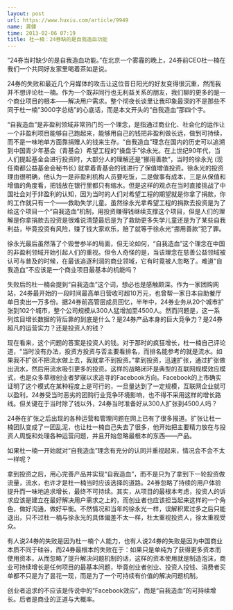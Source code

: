 ```yaml
---
layout: post
url: https://www.huxiu.com/article/9949
name: 龚健
time: 2013-02-06 07:19
title: 杜一楠：24券缺的是自我造血功能
---
```

“24券当时缺少的是自我造血功能。”在北京一个雾霾的晚上，24券前CEO杜一楠在我们一个共同好友家里喝着茶如是说。

24券的失败和最近几个月媒体的攻击让这位昔日阳光的好友变得很沉重，然而我并不想评论杜一楠。作为一个既非同行也无利益关系的朋友，我们聊的更多的是一个商业项目的根本——解决用户需求。整个彻夜长谈里让我印象最深的不是那些不同于杜一楠“3000字总结”的心底话，而是本文开头的“自我造血”那四个字。

“自我造血”是非盈利领域非常热门的一个理念，是指通过商业化、社会化的运作让一个非盈利项目能够自己跑起来，能够用自己的钱把非盈利做长远，做到可持续，而不是一味地单方面靠捐赠人的钱来生存。“自我造血”理念在国内的历史可以追溯到中国青少年基会（青基会）希望工程的“操盘手”徐永光。在上世纪90年代，当人们提起基金会进行投资时，大部分人的理解还是“挪用善款”，当时的徐永光 (现任南都公益基金会秘书长) 就拿着青基会的钱进行了保值增值投资。徐永光的投资理由很明确，他认为一是非盈利机构人员要吃饭，二是做事有成本，三是从保值和增值的角度看，把钱放在银行里都只有缩水。但是这样的观点在当时直接挑战了中国社会对于非盈利的认知，因为当时的人们对希望工程的期望就是你拿了捐款，你的工作就只有一个——救助失学儿童。虽然徐永光拿希望工程的捐款去投资是为了给这个项目一个“自我造血”机制，用投资赚得钱继续支撑这个项目，但是人们的理解是你拿捐款去投资是很难说清楚最后是为了救助更多失学儿童还是为了某些自我利益，毕竟投资有风险，赚了钱大家欢乐，赔了就等于徐永光“挪用善款”犯了罪。

徐永光最后虽然落了个毁誉参半的局面，但无论如何，“自我造血”这个理念在中国的非盈利领域开始引起人们的重视。但令人奇怪的是，当该理念在慈善公益领域被认可与普及的时候，在最该追逐利润的商业领域，它有时竟被人忽略了。难道“自我造血”不应该是一个商业项目最基本的机能吗？

失败后的杜一楠会提到“自我造血”这个词，想必也是感触颇深。作为一家团购网站，24券最开始的一段时间最高单日营收可超10万元，也曾帮一家日本自助餐厅单日卖出一万多份。据24券前高管层成员回忆，半年中，24券业务从20个城市扩张到102个城市，整个公司规模从300人猛增加至4500人。然而问题是，这一系列炫目增长数据的背后靠的到底是什么？是24券产品本身的巨大竞争力？是24券超凡的运营实力？还是投资人的钱？

现在看来，这个问题的答案是投资人的钱。对于那时的疯狂增长，杜一楠自己评论道，“当时没有办法，投资方投资与否主要看排名，而排名能参考的就是流水。如果我不扩张不把流水做上去，我就拿不到投资。”拿到投资，迅速扩张，通过扩张做出流水，然后用流水吸引更多的投资。这样的战略闭环是典型的互联网规模效应模式，也是众多草根创业者梦寐以求追寻的Facebook方向。Facebook的上市确实证明了这个模式在某种程度上是可行的，一旦量达到了一定规模，互联网企业就可以盈利，24券受当时恶劣的团购行业竞争环境影响，也不得不采用这样的增长路线。但关键在于当时除了钱以外，24券当时准备好从300人扩张到4500人吗？

24券在扩张之后出现的各种运营和管理问题在网上已有了很多报道。扩张让杜一楠团队变成了一团乱泥，也让杜一楠自己失去了很多，他开始把主要精力放在与投资人周旋和处理各种运营问题，并且开始忽略最根本的东西——产品。

如果杜一楠一开始就对“自我造血”理念有充分的认同并重视起来，情况会不会不太一样呢？

拿到投资之后，用心完善产品并实现“自我造血”，而不是只为了拿到下一轮投资做流量，流水，也许才是杜一楠当时应该选择的道路。24券忽略了持续的用户体验提升而一味地追求增长，最终不可持续。其实，从项目的最根本考虑，投资人的诉求应该是建立在最好解决用户需求之上的，而创业者也应该担当起来这样的一个角色，做好沟通，做好平衡。不然情况和当年的徐永光一样，误解积累过多之后只能退出，只不过杜一楠与徐永光的具体偏差不太一样，杜太重视投资人，徐太重视受众。

有人说24券的失败是因为杜一楠个人能力，也有人说24券的失败是因为中国商业本质不同于硅谷，而24券最根本的失败在于：如果只是单纯为了获得更多资本而使用资本，从而忽略了提升解决问题机制的话，这样的资本使用就是制造泡沫，商业可持续增长是任何项目的最基本问题，毕竟创业者创业、投资人投钱、消费者买单都不只是为了昙花一现，而是为了一个可持续有价值的解决问题机制。

创业者追求的不应该是传说中的“Facebook效应”，而是“自我造血”的可持续增长。后者是商业的正道与大概率。

